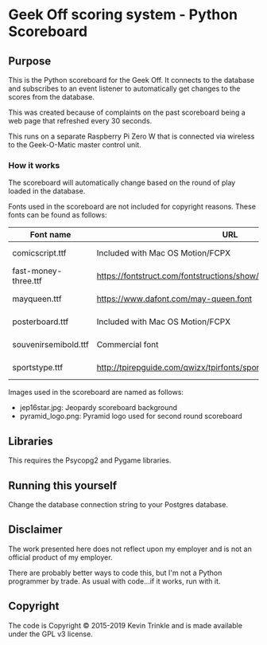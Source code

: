 # Geek Off scoring system - Python Scoreboard

## Purpose

This is the Python scoreboard for the Geek Off. It connects to the database and subscribes to an event listener to automatically get changes to the scores from the database.

This was created because of complaints on the past scoreboard being a web page that refreshed every 30 seconds.

This runs on a separate Raspberry Pi Zero W that is connected via wireless to the Geek-O-Matic master control unit.

### How it works

The scoreboard will automatically change based on the round of play loaded in the database.

Fonts used in the scoreboard are not included for copyright reasons. These fonts can be found as follows:

| Font name | URL | Use |
|--|--|--|
| comicscript.ttf | Included with Mac OS Motion/FCPX | Round 3 names |
| fast-money-three.ttf | https://fontstruct.com/fontstructions/show/1181116/fast_money_three | Round 1 board |
| mayqueen.ttf | https://www.dafont.com/may-queen.font | Round 3 names |
| posterboard.ttf | Included with Mac OS Motion/FCPX | Round 3 names |
| souvenirsemibold.ttf | Commercial font | Round 2 scoreboard |
| sportstype.ttf | http://tpirepguide.com/qwizx/tpirfonts/sportstype.zip | Round 3 scores |


Images used in the scoreboard are named as follows:
- jep16star.jpg: Jeopardy scoreboard background
- pyramid_logo.png: Pyramid logo used for second round scoreboard

## Libraries

This requires the Psycopg2 and Pygame libraries.

## Running this yourself

Change the database connection string to your Postgres database.

## Disclaimer

The work presented here does not reflect upon my employer and is not an official product of my employer.

There are probably better ways to code this, but I'm not a Python programmer by trade. As usual with code...if it works, run with it.

## Copyright

The code is Copyright © 2015-2019 Kevin Trinkle and is made available under the GPL v3 license.